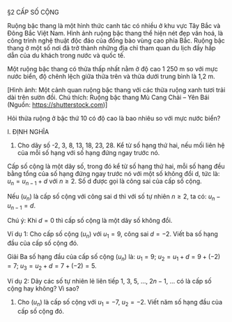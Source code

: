 §2 CẤP SỐ CỘNG

Ruộng bậc thang là một hình thức canh tác có nhiều ở khu vực Tây Bắc và Đông Bắc Việt Nam. Hình ảnh ruộng bậc thang thể hiện nét đẹp văn hoá, là công trình nghệ thuật độc đáo của đồng bào vùng cao phía Bắc. Ruộng bậc thang ở một số nơi đã trở thành những địa chỉ tham quan du lịch đầy hấp dẫn của du khách trong nước và quốc tế.

Một ruộng bậc thang có thửa thấp nhất nằm ở độ cao 1 250 m so với mực nước biển, độ chênh lệch giữa thửa trên và thửa dưới trung bình là 1,2 m.

[Hình ảnh: Một cảnh quan ruộng bậc thang với các thửa ruộng xanh tươi trải dài trên sườn đồi. Chú thích: Ruộng bậc thang Mù Cang Chải – Yên Bái (Nguồn: https://shutterstock.com)]

Hỏi thửa ruộng ở bậc thứ 10 có độ cao là bao nhiêu so với mực nước biển?

I. ĐỊNH NGHĨA

1. Cho dãy số -2, 3, 8, 13, 18, 23, 28.
Kể từ số hạng thứ hai, nếu mối liên hệ của mỗi số hạng với số hạng đứng ngay trước nó.

Cấp số cộng là một dãy số, trong đó kể từ số hạng thứ hai, mỗi số hạng đều bằng tổng của số hạng đứng ngay trước nó với một số không đổi d, tức là:
$u_n = u_{n-1} + d$ với $n \geq 2$.
Số d được gọi là công sai của cấp số cộng.

Nếu $(u_n)$ là cấp số cộng với công sai d thì với số tự nhiên $n \geq 2$, ta có:
$u_n - u_{n-1} = d$.

Chú ý: Khi $d = 0$ thì cấp số cộng là một dãy số không đổi.

Ví dụ 1: Cho cấp số cộng $(u_n)$ với $u_1 = 9$, công sai $d = -2$.
Viết ba số hạng đầu của cấp số cộng đó.

Giải
Ba số hạng đầu của cấp số cộng $(u_n)$ là: $u_1 = 9$;
$u_2 = u_1 + d = 9 + (-2) = 7$; $u_3 = u_2 + d = 7 + (-2) = 5$.

Ví dụ 2: Dãy các số tự nhiên lẻ liên tiếp 1, 3, 5, ..., $2n - 1$, ... có là cấp số cộng hay không? Vì sao?

1. Cho $(u_n)$ là cấp số cộng với $u_1 = -7$, $u_2 = -2$. Viết năm số hạng đầu của cấp số cộng đó.